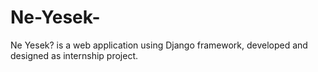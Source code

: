 # Ne-Yesek-
Ne Yesek? is a web application using Django framework, developed and designed as internship project.
